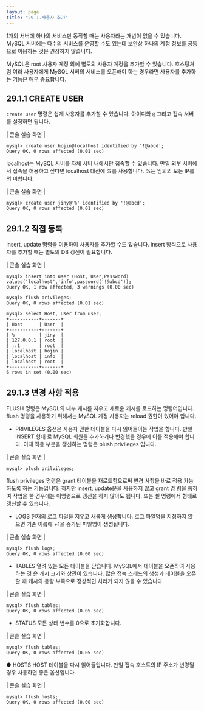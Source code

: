 ```yaml
---
layout: page
title: "29.1.사용자 추가"
--- 
```

1개의 서버에 하나의 서비스만 동작할 때는 사용자라는 개념이 없을 수 있습니다. MySQL 서버에는 다수의 서비스를 운영할 수도 있는데 보안상 하나의 계정 정보를 공동 으로 이용하는 것은 권장하지 않습니다.  

MySQL은 root 사용자 계정 외에 별도의 사용자 계정을 추가할 수 있습니다. 호스팅처럼 여러 사용자에게 MySQL 서버의 서비스를 오픈해야 하는 경우라면 사용자를 추가하는 기능은 매우 중요합니다.  

## 29.1.1 CREATE USER 
`create user` 명령은 쉽게 사용자를 추가할 수 있습니다. 아이디와 `@` 그리고 접속 서버를 설정하면 됩니다.  

| 콘솔 실습 화면 | 
```
mysql> create user hojin@localhost identified by '!@abcd';
Query OK, 0 rows affected (0.01 sec)

```

localhost는 MySQL 서버를 자체 서버 내에서만 접속할 수 있습니다. 만일 외부 서버에 서 접속을 허용하고 싶다면 localhost 대신에 %를 사용합니다. %는 임의의 모든 IP를 의 미합니다.  

| 콘솔 실습 화면 | 
```
mysql> create user jiny@'%' identified by '!@abcd';
Query OK, 0 rows affected (0.01 sec)

```

## 29.1.2 직접 등록 
insert, update 명령을 이용하여 사용자를 추가할 수도 있습니다. insert 방식으로 사용 자를 추가할 때는 별도의 DB 갱신이 필요합니다.  

| 콘솔 실습 화면 | 
```
mysql> insert into user (Host, User,Password) values('localhost','info',password('!@abcd'));
Query OK, 1 row affected, 3 warnings (0.00 sec)

mysql> flush privileges;
Query OK, 0 rows affected (0.01 sec)

mysql> select Host, User from user;
+-----------+-------+
| Host      | User  |
+-----------+-------+
| %         | jiny  |
| 127.0.0.1 | root  |
| ::1       | root  |
| localhost | hojin |
| localhost | info  |
| localhost | root  |
+-----------+-------+
6 rows in set (0.00 sec)

```

## 29.1.3 변경 사항 적용 
FLUSH 명령은 MySQL의 내부 캐시를 지우고 새로운 캐시를 로드하는 명령어입니다. 
flush 명령을 사용하기 위해서는 MySQL 계정 사용자는 reload 권한이 있어야 합니다.  

* PRIVILEGES 
옵션은 사용자 권한 테이블을 다시 읽어들이는 작업을 합니다. 만일 INSERT 형태 
로 MySQL 회원을 추가하거나 변경했을 경우에 이를 적용해야 합니다. 
이때 적용 부분을 갱신하는 명령은 plush privileges 입니다.  

| 콘솔 실습 화면 | 
```
mysql> plush prilvileges; 
```

flush privileges 명령은 grant 테이블을 재로드함으로써 변경 사항을 바로 적용 가능하도록 하는 기능입니다. 하지만 insert, update문을 사용하지 않고 grant 명 령을 통하여 작업을 한 경우에는 이명령으로 갱신을 하지 않아도 됩니다. 
또는 셸 명령에서 형태로 갱신할 수 있습니다.  

* LOGS 
현재의 로그 파일을 지우고 새롭게 생성합니다. 로그 파일명을 지정하지 않으면 기존 이름에 +1을 증가된 파일명이 생성됩니다.  

| 콘솔 실습 화면 | 
```
mysql> flush logs;
Query OK, 0 rows affected (0.00 sec)

```

* TABLES 
열려 있는 모든 테이블을 닫습니다. MySQL에서 테이블을 오픈하여 사용하는 것 은 캐시 크기와 상관이 있습니다. 많은 접속 스레드의 생성과 테이블을 오픈할 때 캐시의 용량 부족으로 정상적인 처리가 되지 않을 수 있습니다.  

| 콘솔 실습 화면 | 
```
mysql> flush tables;
Query OK, 0 rows affected (0.05 sec)

```

* STATUS 
모든 상태 변수를 0으로 초기화합니다. 

| 콘솔 실습 화면 | 
```
mysql> flush tables;
Query OK, 0 rows affected (0.05 sec)

```

● HOSTS 
HOST 테이블을 다시 읽어들입니다. 만일 접속 호스트의 IP 주소가 변경될 경우 사용하면 좋은 옵션입니다. 

| 콘솔 실습 화면 | 
```
mysql> flush hosts;
Query OK, 0 rows affected (0.00 sec)
 
```